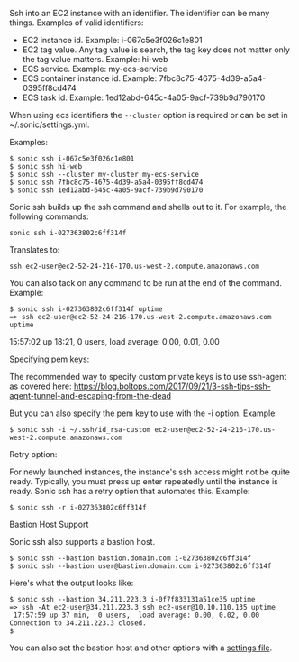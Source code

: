 Ssh into an EC2 instance with an identifier. The identifier can be many things. Examples of valid identifiers:

* EC2 instance id. Example: i-067c5e3f026c1e801
* EC2 tag value. Any tag value is search, the tag key does not matter only the tag value matters. Example: hi-web
* ECS service. Example: my-ecs-service
* ECS container instance id. Example: 7fbc8c75-4675-4d39-a5a4-0395ff8cd474
* ECS task id. Example: 1ed12abd-645c-4a05-9acf-739b9d790170

When using ecs identifiers the `--cluster` option is required or can be set in ~/.sonic/settings.yml.

Examples:

    $ sonic ssh i-067c5e3f026c1e801
    $ sonic ssh hi-web
    $ sonic ssh --cluster my-cluster my-ecs-service
    $ sonic ssh 7fbc8c75-4675-4d39-a5a4-0395ff8cd474
    $ sonic ssh 1ed12abd-645c-4a05-9acf-739b9d790170

Sonic ssh builds up the ssh command and shells out to it. For example, the following commands:

    sonic ssh i-027363802c6ff314f

Translates to:

    ssh ec2-user@ec2-52-24-216-170.us-west-2.compute.amazonaws.com

You can also tack on any command to be run at the end of the command. Example:

    $ sonic ssh i-027363802c6ff314f uptime
    => ssh ec2-user@ec2-52-24-216-170.us-west-2.compute.amazonaws.com uptime
 15:57:02 up 18:21,  0 users,  load average: 0.00, 0.01, 0.00

Specifying pem keys:

The recommended way to specify custom private keys is to use ssh-agent as covered here: https://blog.boltops.com/2017/09/21/3-ssh-tips-ssh-agent-tunnel-and-escaping-from-the-dead

But you can also specify the pem key to use with the -i option.  Example:

    $ sonic ssh -i ~/.ssh/id_rsa-custom ec2-user@ec2-52-24-216-170.us-west-2.compute.amazonaws.com

Retry option:

For newly launched instances, the instance's ssh access might not be quite ready. Typically, you must press up enter repeatedly until the instance is ready.  Sonic ssh has a retry option that automates this. Example:

    $ sonic ssh -r i-027363802c6ff314f

Bastion Host Support

Sonic ssh also supports a bastion host.

    $ sonic ssh --bastion bastion.domain.com i-027363802c6ff314f
    $ sonic ssh --bastion user@bastion.domain.com i-027363802c6ff314f

Here's what the output looks like:

    $ sonic ssh --bastion 34.211.223.3 i-0f7f833131a51ce35 uptime
    => ssh -At ec2-user@34.211.223.3 ssh ec2-user@10.10.110.135 uptime
     17:57:59 up 37 min,  0 users,  load average: 0.00, 0.02, 0.00
    Connection to 34.211.223.3 closed.
    $

You can also set the bastion host and other options with a [settings file](http://sonic-screwdriver.cloud/docs/settings/).
